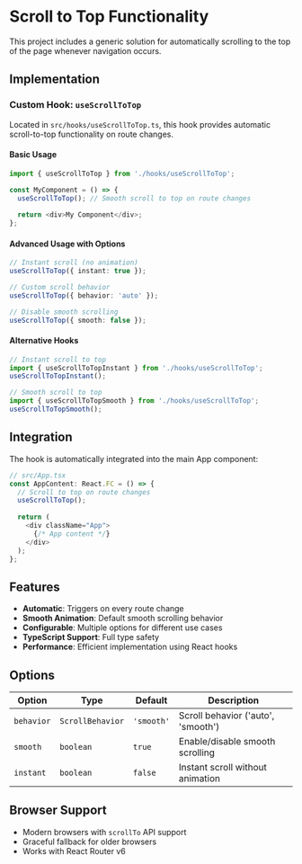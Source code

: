 # Scroll to Top Functionality

This project includes a generic solution for automatically scrolling to the top of the page whenever navigation occurs.

## Implementation

### Custom Hook: `useScrollToTop`

Located in `src/hooks/useScrollToTop.ts`, this hook provides automatic scroll-to-top functionality on route changes.

#### Basic Usage

```typescript
import { useScrollToTop } from './hooks/useScrollToTop';

const MyComponent = () => {
  useScrollToTop(); // Smooth scroll to top on route changes
  
  return <div>My Component</div>;
};
```

#### Advanced Usage with Options

```typescript
// Instant scroll (no animation)
useScrollToTop({ instant: true });

// Custom scroll behavior
useScrollToTop({ behavior: 'auto' });

// Disable smooth scrolling
useScrollToTop({ smooth: false });
```

#### Alternative Hooks

```typescript
// Instant scroll to top
import { useScrollToTopInstant } from './hooks/useScrollToTop';
useScrollToTopInstant();

// Smooth scroll to top
import { useScrollToTopSmooth } from './hooks/useScrollToTop';
useScrollToTopSmooth();
```

## Integration

The hook is automatically integrated into the main App component:

```typescript
// src/App.tsx
const AppContent: React.FC = () => {
  // Scroll to top on route changes
  useScrollToTop();
  
  return (
    <div className="App">
      {/* App content */}
    </div>
  );
};
```

## Features

- **Automatic**: Triggers on every route change
- **Smooth Animation**: Default smooth scrolling behavior
- **Configurable**: Multiple options for different use cases
- **TypeScript Support**: Full type safety
- **Performance**: Efficient implementation using React hooks

## Options

| Option | Type | Default | Description |
|--------|------|---------|-------------|
| `behavior` | `ScrollBehavior` | `'smooth'` | Scroll behavior ('auto', 'smooth') |
| `smooth` | `boolean` | `true` | Enable/disable smooth scrolling |
| `instant` | `boolean` | `false` | Instant scroll without animation |

## Browser Support

- Modern browsers with `scrollTo` API support
- Graceful fallback for older browsers
- Works with React Router v6
